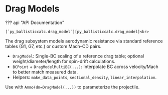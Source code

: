 # Drag Models

??? api "API Documentation"

    [`py_ballisticcalc.drag_model`][py_ballisticcalc.drag_model]<br>

The drag subsystem models aerodynamic resistance via standard reference tables (G1, G7, etc.) or custom Mach–CD pairs.

- `DragModel`: Single-BC scaling of a reference drag table; optional weight/diameter/length for spin-drift calculations.
- `BCPoint` + `DragModelMultiBC(...)`: Interpolate BC across velocity/Mach to better match measured data.
- Helpers: `make_data_points`, `sectional_density`, `linear_interpolation`.

Use with `Ammo(dm=DragModel(...))` to parameterize the projectile.

